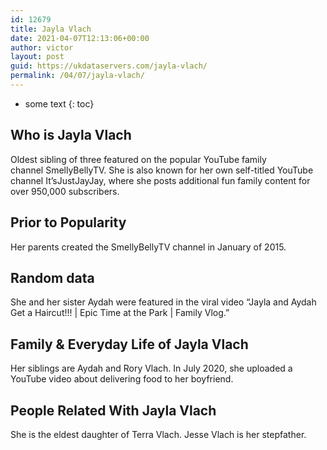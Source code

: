 ```yaml
---
id: 12679
title: Jayla Vlach
date: 2021-04-07T12:13:06+00:00
author: victor
layout: post
guid: https://ukdataservers.com/jayla-vlach/
permalink: /04/07/jayla-vlach/
---
```


* some text
{: toc}


## Who is Jayla Vlach



Oldest sibling of three featured on the popular YouTube family channel SmellyBellyTV. She is also known for her own self-titled YouTube channel It&#8217;sJustJayJay, where she posts additional fun family content for over 950,000 subscribers. 

                
                
                
## Prior to Popularity



Her parents created the SmellyBellyTV channel in January of 2015.  

                
                
                
## Random data



She and her sister Aydah were featured in the viral video &#8220;Jayla and Aydah Get a Haircut!!! | Epic Time at the Park | Family Vlog.&#8221; 

                
                
                
## Family & Everyday Life of Jayla Vlach



Her siblings are Aydah and Rory Vlach. In July 2020, she uploaded a YouTube video about delivering food to her boyfriend.

                
                
                
## People Related With Jayla Vlach



She is the eldest daughter of Terra Vlach. Jesse Vlach is her stepfather. 

                
              
            
          
          
          